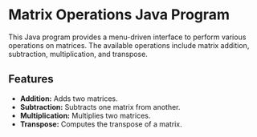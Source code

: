# Matrix Operations Java Program

This Java program provides a menu-driven interface to perform various operations on matrices. The available operations include matrix addition, subtraction, multiplication, and transpose.

## Features

- **Addition:** Adds two matrices.
- **Subtraction:** Subtracts one matrix from another.
- **Multiplication:** Multiplies two matrices.
- **Transpose:** Computes the transpose of a matrix.